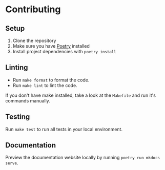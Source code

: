 # Contributing

## Setup

1. Clone the repository
2. Make sure you have [Poetry](https://python-poetry.org/) installed
3. Install project dependencies with `poetry install`

## Linting

- Run `make format` to format the code.
- Run `make lint` to lint the code.

If you don't have make installed, take a look at the `Makefile` and run it's commands manually.

## Testing

Run `make test` to run all tests in your local environment.

## Documentation

Preview the documentation website locally by running `poetry run mkdocs serve`.

